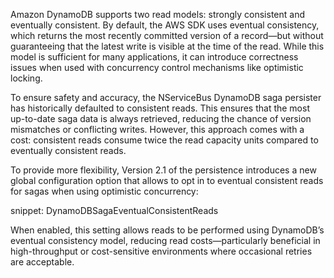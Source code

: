 Amazon DynamoDB supports two read models: strongly consistent and eventually consistent. By default, the AWS SDK uses eventual consistency, which returns the most recently committed version of a record—but without guaranteeing that the latest write is visible at the time of the read. While this model is sufficient for many applications, it can introduce correctness issues when used with concurrency control mechanisms like optimistic locking.

To ensure safety and accuracy, the NServiceBus DynamoDB saga persister has historically defaulted to consistent reads. This ensures that the most up-to-date saga data is always retrieved, reducing the chance of version mismatches or conflicting writes. However, this approach comes with a cost: consistent reads consume twice the read capacity units compared to eventually consistent reads.

To provide more flexibility, Version 2.1 of the persistence introduces a new global configuration option that allows to opt in to eventual consistent reads for sagas when using optimistic concurrency:

snippet: DynamoDBSagaEventualConsistentReads

When enabled, this setting allows reads to be performed using DynamoDB’s eventual consistency model, reducing read costs—particularly beneficial in high-throughput or cost-sensitive environments where occasional retries are acceptable.